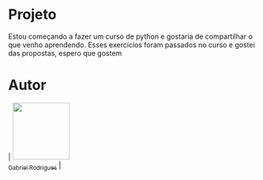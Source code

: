 # Projeto 
 Estou começando a fazer um curso de python e gostaria de compartilhar o que venho aprendendo. 
 Esses exercícios foram passados no curso e gostei das propostas, espero que gostem    
# Autor 
| [<img loading="lazy" src="https://avatars.githubusercontent.com/u/116067844?s=400&u=4107b8cd9d552a4fd82e740932b925825e5be05d&v=4" width=115><br><sub>Gabriel Rodrigues</sub>](https://github.com/GabrielMontesdiocaRodrigues) |